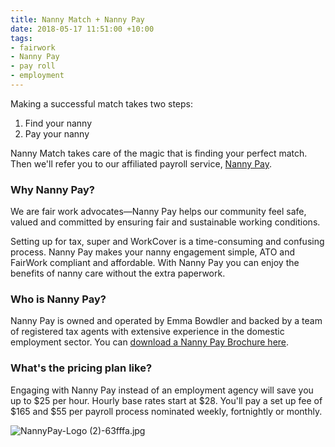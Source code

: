 ```yaml
---
title: Nanny Match + Nanny Pay
date: 2018-05-17 11:51:00 +10:00
tags:
- fairwork
- Nanny Pay
- pay roll
- employment
---
```


Making a successful match takes two steps:

1. Find your nanny
2. Pay your nanny 

Nanny Match takes care of the magic that is finding your perfect match. Then we'll refer you to our affiliated payroll service, [Nanny Pay](https://www.singletouchpayrollaustralia.com.au/industry/nanny-pay-household-staff).

### Why Nanny Pay?
We are fair work advocates—Nanny Pay helps our community feel safe, valued and committed by ensuring fair and sustainable working conditions.  

Setting up for tax, super and WorkCover is a time-consuming and confusing process. Nanny Pay makes your nanny engagement simple, ATO and FairWork compliant and affordable. With Nanny Pay you can enjoy the benefits of nanny care without the extra paperwork. 

### Who is Nanny Pay?
Nanny Pay is owned and operated by Emma Bowdler and backed by a team of registered tax agents with extensive experience in the domestic employment sector. You can [download a Nanny Pay Brochure here](https://www.singletouchpayrollaustralia.com.au/industry/nanny-pay-household-staff).

### What's the pricing plan like?  
Engaging with Nanny Pay instead of an employment agency will save you up to $25 per hour. Hourly base rates start at $28. You'll pay a set up fee of $165 and $55 per payroll process nominated weekly, fortnightly or monthly.

![NannyPay-Logo (2)-63fffa.jpg](/uploads/NannyPay-Logo%20(2)-63fffa.jpg)